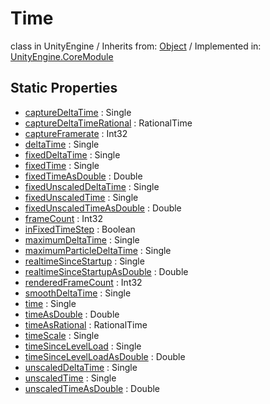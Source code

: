 # Time
class in UnityEngine
 / Inherits from: <a href="https://docs.unity3d.com/6000.0/Documentation/ScriptReference/Object.html">Object</a> / Implemented in: <a href="https://docs.unity3d.com/6000.0/Documentation/ScriptReference/UnityEngine.CoreModule.html">UnityEngine.CoreModule</a>
## Static Properties
- <a href="https://docs.unity3d.com/6000.0/Documentation/ScriptReference/Time-captureDeltaTime.html">captureDeltaTime</a> : Single
- <a href="https://docs.unity3d.com/6000.0/Documentation/ScriptReference/Time-captureDeltaTimeRational.html">captureDeltaTimeRational</a> : RationalTime
- <a href="https://docs.unity3d.com/6000.0/Documentation/ScriptReference/Time-captureFramerate.html">captureFramerate</a> : Int32
- <a href="https://docs.unity3d.com/6000.0/Documentation/ScriptReference/Time-deltaTime.html">deltaTime</a> : Single
- <a href="https://docs.unity3d.com/6000.0/Documentation/ScriptReference/Time-fixedDeltaTime.html">fixedDeltaTime</a> : Single
- <a href="https://docs.unity3d.com/6000.0/Documentation/ScriptReference/Time-fixedTime.html">fixedTime</a> : Single
- <a href="https://docs.unity3d.com/6000.0/Documentation/ScriptReference/Time-fixedTimeAsDouble.html">fixedTimeAsDouble</a> : Double
- <a href="https://docs.unity3d.com/6000.0/Documentation/ScriptReference/Time-fixedUnscaledDeltaTime.html">fixedUnscaledDeltaTime</a> : Single
- <a href="https://docs.unity3d.com/6000.0/Documentation/ScriptReference/Time-fixedUnscaledTime.html">fixedUnscaledTime</a> : Single
- <a href="https://docs.unity3d.com/6000.0/Documentation/ScriptReference/Time-fixedUnscaledTimeAsDouble.html">fixedUnscaledTimeAsDouble</a> : Double
- <a href="https://docs.unity3d.com/6000.0/Documentation/ScriptReference/Time-frameCount.html">frameCount</a> : Int32
- <a href="https://docs.unity3d.com/6000.0/Documentation/ScriptReference/Time-inFixedTimeStep.html">inFixedTimeStep</a> : Boolean
- <a href="https://docs.unity3d.com/6000.0/Documentation/ScriptReference/Time-maximumDeltaTime.html">maximumDeltaTime</a> : Single
- <a href="https://docs.unity3d.com/6000.0/Documentation/ScriptReference/Time-maximumParticleDeltaTime.html">maximumParticleDeltaTime</a> : Single
- <a href="https://docs.unity3d.com/6000.0/Documentation/ScriptReference/Time-realtimeSinceStartup.html">realtimeSinceStartup</a> : Single
- <a href="https://docs.unity3d.com/6000.0/Documentation/ScriptReference/Time-realtimeSinceStartupAsDouble.html">realtimeSinceStartupAsDouble</a> : Double
- <a href="https://docs.unity3d.com/6000.0/Documentation/ScriptReference/Time-renderedFrameCount.html">renderedFrameCount</a> : Int32
- <a href="https://docs.unity3d.com/6000.0/Documentation/ScriptReference/Time-smoothDeltaTime.html">smoothDeltaTime</a> : Single
- <a href="https://docs.unity3d.com/6000.0/Documentation/ScriptReference/Time-time.html">time</a> : Single
- <a href="https://docs.unity3d.com/6000.0/Documentation/ScriptReference/Time-timeAsDouble.html">timeAsDouble</a> : Double
- <a href="https://docs.unity3d.com/6000.0/Documentation/ScriptReference/Time-timeAsRational.html">timeAsRational</a> : RationalTime
- <a href="https://docs.unity3d.com/6000.0/Documentation/ScriptReference/Time-timeScale.html">timeScale</a> : Single
- <a href="https://docs.unity3d.com/6000.0/Documentation/ScriptReference/Time-timeSinceLevelLoad.html">timeSinceLevelLoad</a> : Single
- <a href="https://docs.unity3d.com/6000.0/Documentation/ScriptReference/Time-timeSinceLevelLoadAsDouble.html">timeSinceLevelLoadAsDouble</a> : Double
- <a href="https://docs.unity3d.com/6000.0/Documentation/ScriptReference/Time-unscaledDeltaTime.html">unscaledDeltaTime</a> : Single
- <a href="https://docs.unity3d.com/6000.0/Documentation/ScriptReference/Time-unscaledTime.html">unscaledTime</a> : Single
- <a href="https://docs.unity3d.com/6000.0/Documentation/ScriptReference/Time-unscaledTimeAsDouble.html">unscaledTimeAsDouble</a> : Double
